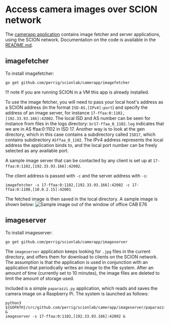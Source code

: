 
# Access camera images over SCION network

The [camerapp application](https://github.com/perrig/scionlab/) contains image fetcher and server applications, using the SCION network. Documentation on the code is available in the [README.md](https://github.com/perrig/scionlab/blob/master/camerapp/README.md).

## imagefetcher

To install imagefetcher:
```shell
go get github.com/perrig/scionlab/camerapp/imagefetcher
```
!!! note
    If you are running SCION in a VM this app is already installed.

To use the image fetcher, you will need to pass your local host's address as a SCION address (in the format `ISD-AS,[IPv4]:port`) and specify the address of an image server, for instance `17-ffaa:0:1102,[192.33.93.166]:42002`. The local ISD and AS number can be seen for instance from files in the logs directory: `br17-ffaa_0_1102.log` indicates that we are in AS ffaa:0:1102 in ISD 17. Another way is to look at the gen directory, which in this case contains a subdirectory called `ISD17`, which contains subdirectory `ASffaa_0_1102`. The IPv4 address represents the local address the application binds to, and the local port number can be freely selected as any available port.

A sample image server that can be contacted by any client is set up at `17-ffaa:0:1102,[192.33.93.166]:42002`.

The client address is passed with `-c` and the server address with `-s`:
```shell
imagefetcher -s 17-ffaa:0:1102,[192.33.93.166]:42002 -c 17-ffaa:0:1108,[10.0.2.15]:42001
```

The fetched image is then saved in the local directory. A sample image is shown below:
![Sample image out of the window of office CAB E76](/images/office-20171217.jpg)

## imageserver

To install imageserver:
```shell
go get github.com/perrig/scionlab/camerapp/imageserver
```

The `imageserver` application keeps looking for `.jpg` files in the current directory, and offers them for download to clients on the SCION network. The assumption is that the application is used in conjunction with an application that periodically writes an image to the file system. After an amount of time (currently set to 10 minutes), the image files are deleted to limit the amount of storage used.

Included is a simple `paparazzi.py` application, which reads and saves the camera image on a Raspberry Pi. The system is launched as follows:
```shell
python3 ${GOPATH}/src/github.com/perrig/scionlab/camerapp/imageserver/paparazzi.py &
imageserver -s 17-ffaa:0:1102,[192.33.93.166]:42002 &
```
